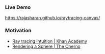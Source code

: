 ### Live Demo
https://rajasharan.github.io/raytracing-canvas/

### Motivation
- [Ray tracing intuition | Khan Academy](https://www.khanacademy.org/computing/pixar/rendering/rendering-2/v/rendering-5)
- [Rendering a Sphere | The Cherno](https://www.youtube.com/watch?v=v9vndyfk2U8)
